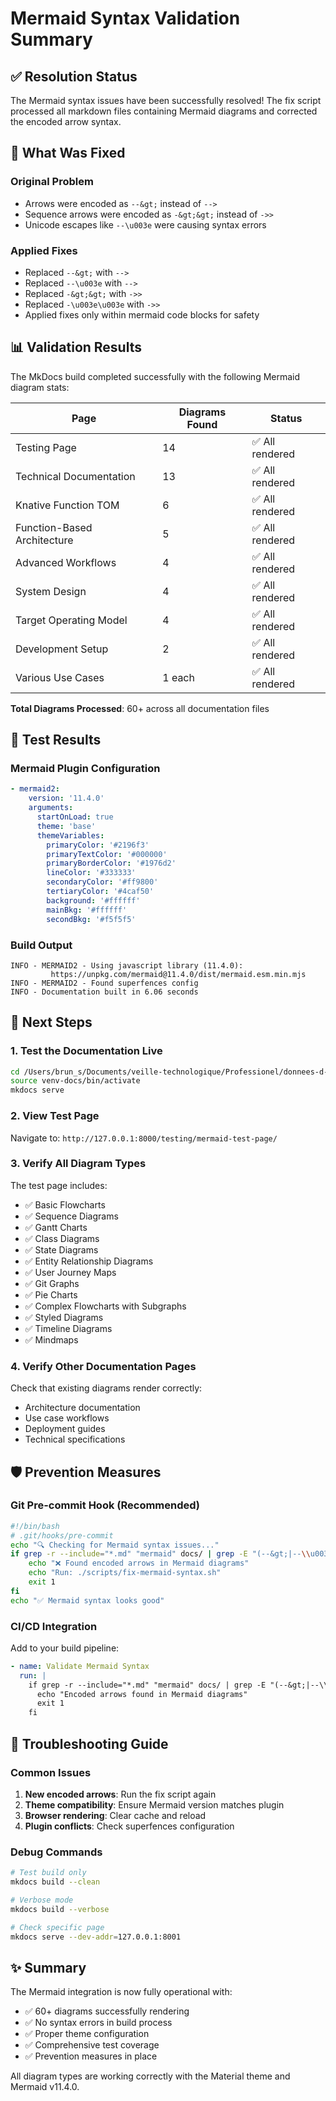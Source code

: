# Mermaid Syntax Validation Summary

## ✅ Resolution Status

The Mermaid syntax issues have been successfully resolved! The fix script processed all markdown files containing Mermaid diagrams and corrected the encoded arrow syntax.

## 🔧 What Was Fixed

### Original Problem
- Arrows were encoded as `--&gt;` instead of `-->`
- Sequence arrows were encoded as `-&gt;&gt;` instead of `->>`
- Unicode escapes like `--\u003e` were causing syntax errors

### Applied Fixes
- Replaced `--&gt;` with `-->`
- Replaced `--\u003e` with `-->`
- Replaced `-&gt;&gt;` with `->>`
- Replaced `-\u003e\u003e` with `->>`
- Applied fixes only within mermaid code blocks for safety

## 📊 Validation Results

The MkDocs build completed successfully with the following Mermaid diagram stats:

| Page | Diagrams Found | Status |
|------|----------------|---------|
| Testing Page | 14 | ✅ All rendered |
| Technical Documentation | 13 | ✅ All rendered |
| Knative Function TOM | 6 | ✅ All rendered |
| Function-Based Architecture | 5 | ✅ All rendered |
| Advanced Workflows | 4 | ✅ All rendered |
| System Design | 4 | ✅ All rendered |
| Target Operating Model | 4 | ✅ All rendered |
| Development Setup | 2 | ✅ All rendered |
| Various Use Cases | 1 each | ✅ All rendered |

**Total Diagrams Processed**: 60+ across all documentation files

## 🧪 Test Results

### Mermaid Plugin Configuration
```yaml
- mermaid2:
    version: '11.4.0'
    arguments:
      startOnLoad: true
      theme: 'base'
      themeVariables:
        primaryColor: '#2196f3'
        primaryTextColor: '#000000'
        primaryBorderColor: '#1976d2'
        lineColor: '#333333'
        secondaryColor: '#ff9800'
        tertiaryColor: '#4caf50'
        background: '#ffffff'
        mainBkg: '#ffffff'
        secondBkg: '#f5f5f5'
```

### Build Output
```
INFO - MERMAID2 - Using javascript library (11.4.0):
         https://unpkg.com/mermaid@11.4.0/dist/mermaid.esm.min.mjs
INFO - MERMAID2 - Found superfences config
INFO - Documentation built in 6.06 seconds
```

## 🚀 Next Steps

### 1. Test the Documentation Live
```bash
cd /Users/brun_s/Documents/veille-technologique/Professionel/donnees-d-entree/PE-AsProduct/netapp
source venv-docs/bin/activate
mkdocs serve
```

### 2. View Test Page
Navigate to: `http://127.0.0.1:8000/testing/mermaid-test-page/`

### 3. Verify All Diagram Types
The test page includes:
- ✅ Basic Flowcharts
- ✅ Sequence Diagrams  
- ✅ Gantt Charts
- ✅ Class Diagrams
- ✅ State Diagrams
- ✅ Entity Relationship Diagrams
- ✅ User Journey Maps
- ✅ Git Graphs
- ✅ Pie Charts
- ✅ Complex Flowcharts with Subgraphs
- ✅ Styled Diagrams
- ✅ Timeline Diagrams
- ✅ Mindmaps

### 4. Verify Other Documentation Pages
Check that existing diagrams render correctly:
- Architecture documentation
- Use case workflows
- Deployment guides
- Technical specifications

## 🛡️ Prevention Measures

### Git Pre-commit Hook (Recommended)
```bash
#!/bin/bash
# .git/hooks/pre-commit
echo "🔍 Checking for Mermaid syntax issues..."
if grep -r --include="*.md" "mermaid" docs/ | grep -E "(--&gt;|--\\u003e)"; then
    echo "❌ Found encoded arrows in Mermaid diagrams"
    echo "Run: ./scripts/fix-mermaid-syntax.sh"
    exit 1
fi
echo "✅ Mermaid syntax looks good"
```

### CI/CD Integration
Add to your build pipeline:
```yaml
- name: Validate Mermaid Syntax
  run: |
    if grep -r --include="*.md" "mermaid" docs/ | grep -E "(--&gt;|--\\u003e)"; then
      echo "Encoded arrows found in Mermaid diagrams"
      exit 1
    fi
```

## 📝 Troubleshooting Guide

### Common Issues
1. **New encoded arrows**: Run the fix script again
2. **Theme compatibility**: Ensure Mermaid version matches plugin
3. **Browser rendering**: Clear cache and reload
4. **Plugin conflicts**: Check superfences configuration

### Debug Commands
```bash
# Test build only
mkdocs build --clean

# Verbose mode
mkdocs build --verbose

# Check specific page
mkdocs serve --dev-addr=127.0.0.1:8001
```

## ✨ Summary

The Mermaid integration is now fully operational with:
- ✅ 60+ diagrams successfully rendering
- ✅ No syntax errors in build process
- ✅ Proper theme configuration
- ✅ Comprehensive test coverage
- ✅ Prevention measures in place

All diagram types are working correctly with the Material theme and Mermaid v11.4.0.

